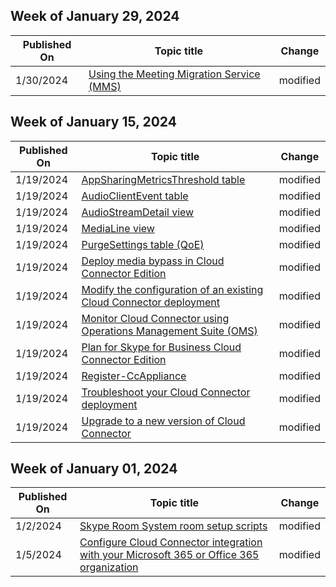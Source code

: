 <!-- This file is generated automatically each week. Changes made to this file will be overwritten.-->



## Week of January 29, 2024


| Published On |Topic title | Change |
|------|------------|--------|
| 1/30/2024 | [Using the Meeting Migration Service (MMS)](/SkypeForBusiness/audio-conferencing-in-office-365/setting-up-the-meeting-migration-service-mms) | modified |


## Week of January 15, 2024


| Published On |Topic title | Change |
|------|------------|--------|
| 1/19/2024 | [AppSharingMetricsThreshold table](/SkypeForBusiness/schema-reference/quality-of-experience-qoe-database-schema/appsharingmetricsthreshold) | modified |
| 1/19/2024 | [AudioClientEvent table](/SkypeForBusiness/schema-reference/quality-of-experience-qoe-database-schema/audioclientevent) | modified |
| 1/19/2024 | [AudioStreamDetail view](/SkypeForBusiness/schema-reference/quality-of-experience-qoe-database-schema/audiostreamdetail) | modified |
| 1/19/2024 | [MediaLine view](/SkypeForBusiness/schema-reference/quality-of-experience-qoe-database-schema/medialine) | modified |
| 1/19/2024 | [PurgeSettings table (QoE)](/SkypeForBusiness/schema-reference/quality-of-experience-qoe-database-schema/purgesettings-qoe) | modified |
| 1/19/2024 | [Deploy media bypass in Cloud Connector Edition](/SkypeForBusiness/skype-for-business-hybrid-solutions/plan-your-phone-system-cloud-pbx-solution/deploy-media-bypass-in-cloud-connector) | modified |
| 1/19/2024 | [Modify the configuration of an existing Cloud Connector deployment](/SkypeForBusiness/skype-for-business-hybrid-solutions/plan-your-phone-system-cloud-pbx-solution/modify-the-configuration-of-an-existing-cloud-connector-deployment) | modified |
| 1/19/2024 | [Monitor Cloud Connector using Operations Management Suite (OMS)](/SkypeForBusiness/skype-for-business-hybrid-solutions/plan-your-phone-system-cloud-pbx-solution/monitor-cloud-connector-using-operations-management-suite-oms) | modified |
| 1/19/2024 | [Plan for Skype for Business Cloud Connector Edition](/SkypeForBusiness/skype-for-business-hybrid-solutions/plan-your-phone-system-cloud-pbx-solution/plan-skype-for-business-cloud-connector-edition) | modified |
| 1/19/2024 | [Register-CcAppliance](/SkypeForBusiness/skype-for-business-hybrid-solutions/plan-your-phone-system-cloud-pbx-solution/register-ccappliance) | modified |
| 1/19/2024 | [Troubleshoot your Cloud Connector deployment](/SkypeForBusiness/skype-for-business-hybrid-solutions/plan-your-phone-system-cloud-pbx-solution/troubleshoot-your-cloud-connector-deployment) | modified |
| 1/19/2024 | [Upgrade to a new version of Cloud Connector](/SkypeForBusiness/skype-for-business-hybrid-solutions/plan-your-phone-system-cloud-pbx-solution/upgrade-to-a-new-version-of-cloud-connector) | modified |


## Week of January 01, 2024


| Published On |Topic title | Change |
|------|------------|--------|
| 1/2/2024 | [Skype Room System room setup scripts](/SkypeForBusiness/deploy/deploy-clients/room-setup-scripts) | modified |
| 1/5/2024 | [Configure Cloud Connector integration with your Microsoft 365 or Office 365 organization](/SkypeForBusiness/skype-for-business-hybrid-solutions/plan-your-phone-system-cloud-pbx-solution/configure-cloud-connector-integration-with-your-office-365-tenant) | modified |
